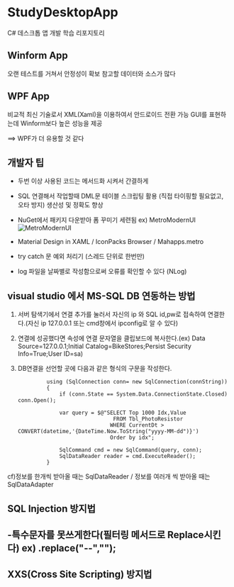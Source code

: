 # StudyDesktopApp
C# 데스크톱 앱 개발 학습 리포지토리

## Winform App
오랜 테스트를 거쳐서 안정성이 확보
참고할 데이터와 소스가 많다

## WPF App
비교적 최신 기술로서 XML(Xaml)을 이용하여서 안드로이드 전환 가능
GUI를 표현하는데 Winform보다 높은 성능을 제공

==> WPF가 더 유용할 것 같다

## 개발자 팁
- 두번 이상 사용된 코드는 메서드화 시켜서 간결하게

- SQL 연결해서 작업할때 DML문 테이블 스크립팅 활용 (직접 타이핑할 필요없고, 오타 방지) 생산성 및 정확도 향상

- NuGet에서 패키지 다운받아 폼 꾸미기 세련됨 ex) MetroModernUI![MetroModernUI](https://user-images.githubusercontent.com/54261552/111722086-7d1d0500-88a4-11eb-9346-e7cb6751598b.png)

- Material Design in XAML / IconPacks Browser / Mahapps.metro

- try catch 문 예외 처리기 (스레드 단위로 한번만)

- log 파일을 날짜별로 작성함으로써 오류를 확인할 수 있다 (NLog)

## visual studio 에서 MS-SQL DB 연동하는 방법
1. 서버 탐색기에서 연결 추가를 눌러서 자신의 ip 와 SQL id,pw로 접속하여 연결한다.(자신 ip 127.0.0.1 또는 cmd창에서 ipconfig로 알 수 있다)
2. 연결에 성공했다면 속성에 연결 문자열을 클립보드에 복사한다.(ex) Data Source=127.0.0.1;Initial Catalog=BikeStores;Persist Security Info=True;User ID=sa)
3. DB연결을 선언할 곳에 다음과 같은 형식의 구문을 작성한다.

                using (SqlConnection conn= new SqlConnection(connString))
                {
                    if (conn.State == System.Data.ConnectionState.Closed) conn.Open();

                    var query = $@"SELECT Top 1000 Idx,Value
                                     FROM Tbl_PhotoResistor
                                    WHERE CurrentDt > CONVERT(datetime,'{DateTime.Now.ToString("yyyy-MM-dd")}')
                                    Order by idx";

                    SqlCommand cmd = new SqlCommand(query, conn);
                    SqlDataReader reader = cmd.ExecuteReader();
                }
cf)정보를 한개씩 받아올 때는 SqlDataReader / 정보를 여러개 씩 받아올 때는 SqlDataAdapter

## SQL Injection 방지법
-특수문자를 못쓰게한다(필터링 메서드로 Replace시킨다) ex) .replace("--","");
-

## XXS(Cross Site Scripting) 방지법
